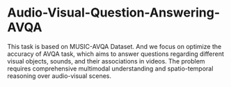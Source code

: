 # Audio-Visual-Question-Answering-AVQA
This task is based on MUSIC-AVQA Dataset. And we focus on optimize the accuracy of AVQA task, which aims to answer questions regarding different visual objects, sounds, and their associations in videos. The problem requires comprehensive multimodal understanding and spatio-temporal reasoning over audio-visual scenes.
